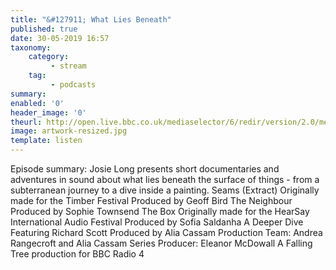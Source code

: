 ```yaml
---
title: "&#127911; What Lies Beneath"
published: true
date: 30-05-2019 16:57
taxonomy:
    category:
         - stream
    tag:
         - podcasts
summary:
enabled: '0'
header_image: '0'
theurl: http://open.live.bbc.co.uk/mediaselector/6/redir/version/2.0/mediaset/audio-nondrm-download/proto/http/vpid/p079rbc8.mp3
image: artwork-resized.jpg
template: listen
---
```

 
Episode summary: Josie Long presents short documentaries and adventures in sound about what lies beneath the surface of things - from a subterranean journey to a dive inside a painting. Seams (Extract) Originally made for the Timber Festival Produced by Geoff Bird The Neighbour Produced by Sophie Townsend The Box Originally made for the HearSay International Audio Festival Produced by Sofia Saldanha A Deeper Dive Featuring Richard Scott Produced by Alia Cassam Production Team: Andrea Rangecroft and Alia Cassam Series Producer: Eleanor McDowall A Falling Tree production for BBC Radio 4
